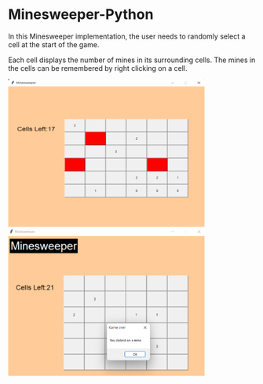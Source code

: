 # Minesweeper-Python

In this Minesweeper implementation, the user needs to randomly select a cell at the start of the game.

Each cell displays the number of mines in its surrounding cells. The mines in the cells can be remembered by right clicking on a cell.

<img src= "https://github.com/OpenGenus/Minesweeper-Python/blob/main/cell_count.png" height = "300px" width ="400px">

<img src= "https://github.com/OpenGenus/Minesweeper-Python/blob/main/game_over.png" height = "300px" width ="400px">
